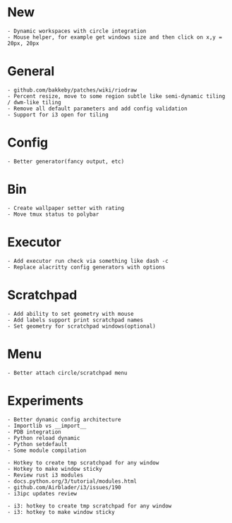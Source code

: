 # New
    - Dynamic workspaces with circle integration
    - Mouse helper, for example get windows size and then click on x,y = 20px, 20px

# General
    - github.com/bakkeby/patches/wiki/riodraw
    - Percent resize, move to some region subtle like semi-dynamic tiling / dwm-like tiling
    - Remove all default parameters and add config validation
    - Support for i3 open for tiling

# Config
    - Better generator(fancy output, etc)

# Bin
    - Create wallpaper setter with rating
    - Move tmux status to polybar

# Executor
    - Add executor run check via something like dash -c
    - Replace alacritty config generators with options

# Scratchpad
    - Add ability to set geometry with mouse
    - Add labels support print scratchpad names
    - Set geometry for scratchpad windows(optional)

# Menu
    - Better attach circle/scratchpad menu

# Experiments
    - Better dynamic config architecture
    - Importlib vs __import__
    - PDB integration
    - Python reload dynamic
    - Python setdefault
    - Some module compilation

    - Hotkey to create tmp scratchpad for any window
    - Hotkey to make window sticky
    - Review rust i3 modules
    - docs.python.org/3/tutorial/modules.html
    - github.com/Airblader/i3/issues/190
    - i3ipc updates review

    - i3: hotkey to create tmp scratchpad for any window
    - i3: hotkey to make window sticky
